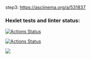 step3: https://asciinema.org/a/531837

### Hexlet tests and linter status:
[![Actions Status](https://github.com/Taumaturgist/fullstack-javascript-project-46/workflows/hexlet-check/badge.svg)](https://github.com/Taumaturgist/fullstack-javascript-project-46/actions)

[![Actions Status](https://github.com/Taumaturgist/fullstack-javascript-project-46/workflows/hello-world/badge.svg)](https://github.com/Taumaturgist/fullstack-javascript-project-46/actions)

<a href="https://codeclimate.com/github/Taumaturgist/fullstack-javascript-project-46/maintainability"><img src="https://api.codeclimate.com/v1/badges/423047d08bf8cc9a69ff/maintainability" /></a>